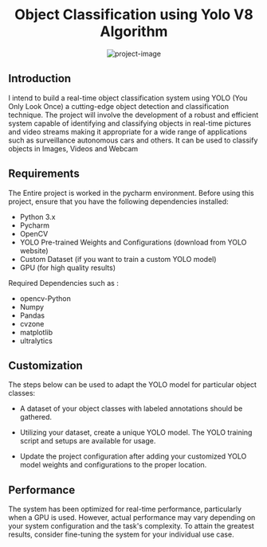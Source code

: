 <h1 align="center" id="title">Object Classification using Yolo V8 Algorithm</h1>

<p align="center"><img src="https://aigeekprogrammer.com/wp-content/uploads/2021/06/YOLO.jpg" alt="project-image"></p>

## Introduction
<p id="description">I intend to build a real-time object classification system using YOLO (You Only Look Once) a cutting-edge object detection and classification technique. The project will involve the development of a robust and efficient system capable of identifying and classifying objects in real-time pictures and video streams making it appropriate for a wide range of applications such as surveillance autonomous cars and others. It can be used to classify objects in Images, Videos and Webcam</p>

## Requirements
The Entire project is worked in the pycharm environment. Before using this project, ensure that you have the following dependencies installed:

- Python 3.x
- Pycharm
- OpenCV
- YOLO Pre-trained Weights and Configurations (download from YOLO website)
- Custom Dataset (if you want to train a custom YOLO model)
- GPU (for high quality results)

Required Dependencies such as : 
* opencv-Python
* Numpy
* Pandas
* cvzone
* matplotlib
* ultralytics

## Customization
The steps below can be used to adapt the YOLO model for particular object classes:

- A dataset of your object classes with labeled annotations should be gathered.

- Utilizing your dataset, create a unique YOLO model. The YOLO training script and setups are available for usage.

- Update the project configuration after adding your customized YOLO model weights and configurations to the proper location.

## Performance
The system has been optimized for real-time performance, particularly when a GPU is used. However, actual performance may vary depending on your system configuration and the task's complexity. To attain the greatest results, consider fine-tuning the system for your individual use case.

